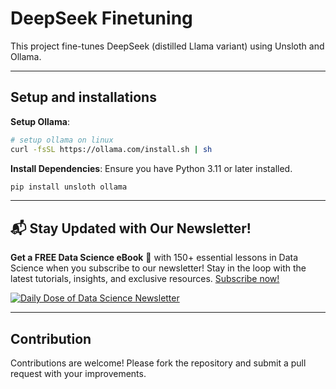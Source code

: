 # DeepSeek Finetuning

This project fine-tunes DeepSeek (distilled Llama variant) using Unsloth and Ollama.

---
## Setup and installations

**Setup Ollama**:
   ```bash
   # setup ollama on linux 
   curl -fsSL https://ollama.com/install.sh | sh
   ```


**Install Dependencies**:
   Ensure you have Python 3.11 or later installed.
   ```bash
   pip install unsloth ollama
   ```

---

## 📬 Stay Updated with Our Newsletter!
**Get a FREE Data Science eBook** 📖 with 150+ essential lessons in Data Science when you subscribe to our newsletter! Stay in the loop with the latest tutorials, insights, and exclusive resources. [Subscribe now!](https://join.dailydoseofds.com)

[![Daily Dose of Data Science Newsletter](https://github.com/patchy631/ai-engineering/blob/main/resources/join_ddods.png)](https://join.dailydoseofds.com)

---

## Contribution

Contributions are welcome! Please fork the repository and submit a pull request with your improvements.
